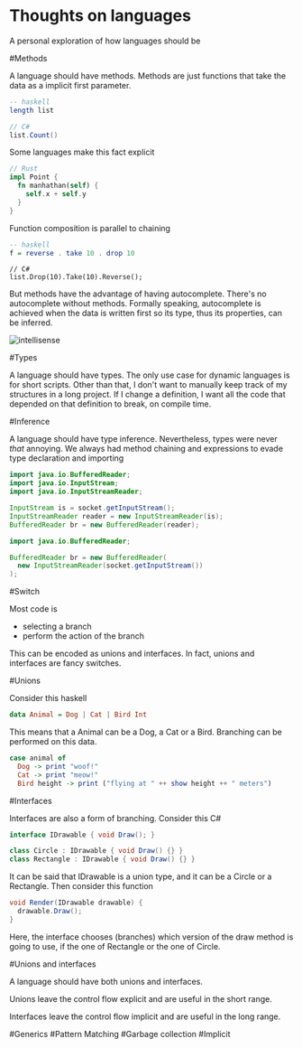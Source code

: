 # Thoughts on languages

A personal exploration of how languages should be

#Methods

A language should have methods. Methods are just functions that take the data as a implicit first parameter.

```haskell
-- haskell
length list
```

```C#
// C#
list.Count()
```

Some languages make this fact explicit

```rust
// Rust
impl Point {
  fn manhathan(self) {
    self.x + self.y
  }
}
```

Function composition is parallel to chaining

```haskell
-- haskell
f = reverse . take 10 . drop 10
```

```
// C#
list.Drop(10).Take(10).Reverse();
```

But methods have the advantage of having autocomplete. There's no autocomplete without methods. Formally speaking, autocomplete is achieved when the data is written first so its type, thus its properties, can be inferred.

![intellisense](https://code.visualstudio.com/assets/docs/editor/intellisense/intellisense.gif)

#Types

A language should have types. The only use case for dynamic languages is for short scripts. Other than that, I don't want to manually keep track of my structures in a long project. If I change a definition, I want all the code that depended on that definition to break, on compile time.

#Inference

A language should have type inference. Nevertheless, types were never _that_ annoying. We always had method chaining and expressions to evade type declaration and importing

```java
import java.io.BufferedReader;
import java.io.InputStream;
import java.io.InputStreamReader;

InputStream is = socket.getInputStream();
InputStreamReader reader = new InputStreamReader(is);
BufferedReader br = new BufferedReader(reader);
```

```java
import java.io.BufferedReader;

BufferedReader br = new BufferedReader(
  new InputStreamReader(socket.getInputStream())
);
```

#Switch

Most code is
- selecting a branch
- perform the action of the branch

This can be encoded as unions and interfaces. In fact, unions and interfaces are fancy switches.

#Unions

Consider this haskell

```haskell
data Animal = Dog | Cat | Bird Int
```

This means that a Animal can be a Dog, a Cat or a Bird. Branching can be performed on this data.

```haskell
case animal of
  Dog -> print "woof!"
  Cat -> print "meow!"
  Bird height -> print ("flying at " ++ show height ++ " meters")
```

#Interfaces

Interfaces are also a form of branching. Consider this C#

```C#
interface IDrawable { void Draw(); }

class Circle : IDrawable { void Draw() {} }
class Rectangle : IDrawable { void Draw() {} }
```

It can be said that IDrawable is a union type, and it can be a Circle or a Rectangle. Then consider this function

```C#
void Render(IDrawable drawable) {
  drawable.Draw();
}
```

Here, the interface chooses (branches) which version of the draw method is going to use, if the one of Rectangle or the one of Circle.

#Unions and interfaces

A language should have both unions and interfaces.

Unions leave the control flow explicit and are useful in the short range.

Interfaces leave the control flow implicit and are useful in the long range.

#Generics
#Pattern Matching
#Garbage collection
#Implicit

